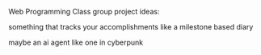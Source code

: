 Web Programming Class group project ideas:

something that tracks your accomplishments like a milestone based diary

maybe an ai agent like one in cyberpunk